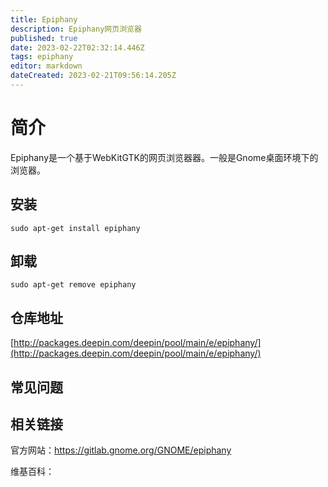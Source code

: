 ```yaml
---
title: Epiphany
description: Epiphany网页浏览器
published: true
date: 2023-02-22T02:32:14.446Z
tags: epiphany
editor: markdown
dateCreated: 2023-02-21T09:56:14.205Z
---
```


# 简介

Epiphany是一个基于WebKitGTK的网页浏览器器。一般是Gnome桌面环境下的浏览器。

## 安装

`sudo apt-get install epiphany`

## 卸载

`sudo apt-get remove epiphany`

## 仓库地址

[http://packages.deepin.com/deepin/pool/main/e/epiphany/](http://packages.deepin.com/deepin/pool/main/e/epiphany/)

## 常见问题

## 相关链接
官方网站：https://gitlab.gnome.org/GNOME/epiphany

维基百科：